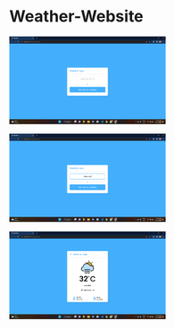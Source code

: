 # Weather-Website
<p><img src="logo.png" alt="Weather-website" width="280"/></p>
<p><img src="logo1.png" alt="Weather-website" width="280"/></p>
<p><img src="logo2.png" alt="Weather-website" width="280"/></p>
